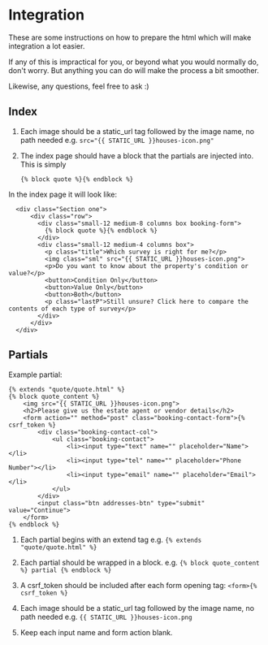 # Integration

These are some instructions on how to prepare the html which will make integration a lot easier.

If any of this is impractical for you, or beyond what you would normally do, don't worry. But anything you can do will make the process a bit smoother.

Likewise, any questions, feel free to ask :)

## Index

1. Each image should be a static_url tag followed by the image name, no path needed e.g. ```src="{{ STATIC_URL }}houses-icon.png"```

2. The index page should have a block that the partials are injected into.
This is simply

	```{% block quote %}{% endblock %}```
		
In the index page it will look like:

```
  <div class="Section one">
      <div class="row">
        <div class="small-12 medium-8 columns box booking-form">
          {% block quote %}{% endblock %}
        </div>
        <div class="small-12 medium-4 columns box">
          <p class="title">Which survey is right for me?</p>
          <img class="sml" src="{{ STATIC_URL }}houses-icon.png">
          <p>Do you want to know about the property's condition or value?</p>
          <button>Condition Only</button>
          <button>Value Only</button>
          <button>Both</button>
          <p class="lastP">Still unsure? Click here to compare the contents of each type of survey</p>
        </div>
      </div>
  </div>
  ```
  
## Partials

Example partial:

```
{% extends "quote/quote.html" %}
{% block quote_content %}
    <img src="{{ STATIC_URL }}houses-icon.png">
    <h2>Please give us the estate agent or vendor details</h2>
    <form action="" method="post" class="booking-contact-form">{% csrf_token %}
        <div class="booking-contact-col">
            <ul class="booking-contact">
                <li><input type="text" name="" placeholder="Name"></li>
                <li><input type="tel" name="" placeholder="Phone Number"></li>
                <li><input type="email" name="" placeholder="Email"></li>
            </ul>
        </div>
        <input class="btn addresses-btn" type="submit" value="Continue">
    </form>
{% endblock %}
```

1. Each partial begins with an extend tag e.g. ```{% extends "quote/quote.html" %}```

2. Each partial should be wrapped in a block. e.g. ```{% block quote_content %} partial {% endblock %} ```

3. A csrf_token should be included after each form opening tag: ```<form>{% csrf_token %}```

4. Each image should be a static_url tag followed by the image name, no path needed e.g. ```{{ STATIC_URL }}houses-icon.png```

5. Keep each input name and form action blank.






